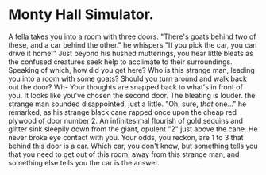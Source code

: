 ﻿# Monty Hall Simulator. 

A fella takes you into a room with three doors. "There's goats behind two of these, and a car behind the other." he whispers "If you pick the car, you can drive it home!"
Just beyond his hushed mutterings, you hear little bleats as the confused creatures seek help to acclimate to their surroundings. Speaking of which, 
how did you get here? Who is this strange man, leading you into a room with some goats? Should you turn around and walk back out the door? Wh- 
Your thoughts are snapped back to what's in front of you. It looks like you've chosen the second door. The bleating is louder. 
the strange man sounded disappointed, just a little. "Oh, sure, *that* one..." he remarked, as his strange black cane rapped once upon the cheap red plywood of door number 2.
An infinitesimal flourish of gold sequins and glitter sink sleepily down from the giant, opulent "2" just above the cane. He never broke eye contact with you.
Your odds, you reckon, are 1 to 3 that behind this door is a car. Which car, you don't know, but something tells you that you need to get out of this room, away from this strange man, and something else tells you the car is the answer. 
